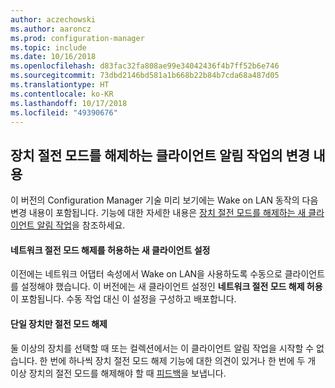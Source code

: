 ```yaml
---
author: aczechowski
ms.author: aaroncz
ms.prod: configuration-manager
ms.topic: include
ms.date: 10/16/2018
ms.openlocfilehash: d83fac32fa808ae99e34042436f4b7ff52b6e746
ms.sourcegitcommit: 73dbd2146bd581a1b668b22b84b7cda68a487d05
ms.translationtype: HT
ms.contentlocale: ko-KR
ms.lasthandoff: 10/17/2018
ms.locfileid: "49390676"
---
```

## <a name="bkmk_wakeup"></a> 장치 절전 모드를 해제하는 클라이언트 알림 작업의 변경 내용
<!--1317364-->

이 버전의 Configuration Manager 기술 미리 보기에는 Wake on LAN 동작의 다음 변경 내용이 포함됩니다. 기능에 대한 자세한 내용은 [장치 절전 모드를 해제하는 새 클라이언트 알림 작업](/sccm/core/get-started/capabilities-in-technical-preview-1810#bkmk_wakeup)을 참조하세요.

#### <a name="new-client-setting-to-allow-network-wake-up"></a>네트워크 절전 모드 해제를 허용하는 새 클라이언트 설정
이전에는 네트워크 어댑터 속성에서 Wake on LAN을 사용하도록 수동으로 클라이언트를 설정해야 했습니다. 이 버전에는 새 클라이언트 설정인 **네트워크 절전 모드 해제 허용**이 포함됩니다. 수동 작업 대신 이 설정을 구성하고 배포합니다. 

#### <a name="only-wake-up-a-single-device"></a>단일 장치만 절전 모드 해제
둘 이상의 장치를 선택할 때 또는 컬렉션에서는 이 클라이언트 알림 작업을 시작할 수 없습니다. 한 번에 하나씩 장치 절전 모드 해제 기능에 대한 의견이 있거나 한 번에 두 개 이상 장치의 절전 모드를 해제해야 할 때 [피드백](/sccm/core/understand/find-help#product-feedback)을 보냅니다.


